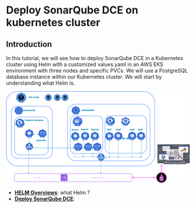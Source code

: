 # Deploy SonarQube DCE on kubernetes cluster

## Introduction

In this tutorial, we will see how to deploy SonarQube DCE in a Kubernetes cluster using Helm with a customized values.yaml in an AWS EKS environment with three nodes and specific PVCs. We will use a PostgreSQL database instance within our Kubernetes cluster. We will start by understanding what Helm is.

![logo](imgs/sonardcehpa.png) 

- [**HELM Overviews**](helm.md): what Helm ?
- [**Deploy SonarQube DCE**](sqdce.md): 
